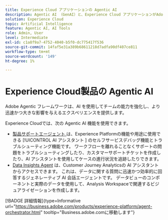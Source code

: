 ```yaml
---
title: Experience Cloud アプリケーションの Agentic AI
description: Agentic AI （GenAI）と、Experience Cloud アプリケーションがAdobeの Agentic Framework をどのように使用するかについて説明します。
solution: Experience Cloud
topic: Artificial Intelligence
feature: Agentic AI, AI Tools
role: Admin, User
level: Intermediate
exl-id: c1a8f9a7-4752-4040-b5f0-dc775417f536
source-git-commit: 14faf5e31a389b68611218d7adfa90df407ce811
workflow-type: tm+mt
source-wordcount: '149'
ht-degree: 1%

---
```


# Experience Cloud製品の Agentic AI

Adobe Agentic フレームワークは、AI を使用してチームの能力を強化し、より迅速かつ大きな影響を与えるエクスペリエンスを提供します。

Experience Cloudでは、次の Agentic AI 機能を使用できます。

* [ 製品サポートエージェント ](https://experienceleague.adobe.com/ja/docs/experience-platform/ai-assistant/new-features/customer-support) は、Experience Platformの機能や用途に使用できる [!UICONTROL AI アシスタント &#x200B;] のセルフサービスデバッグ機能とトラブルシューティング機能です。 ワークフローを離れることなくサポートの問題をトラブルシューティングしたり、カスタマーサポートチケットを作成したり、AI アシスタントを使用してケースの進行状況を追跡したりできます。
* [Data Insights Agent](https://experienceleague.adobe.com/ja/docs/analytics-platform/using/cja-overview/cja-b2c-overview/data-analysis-ai) は、Customer Journey Analyticsの AI アシスタントからアクセスできます。 これは、データに関する質問に迅速かつ効率的に回答するジェネレーティブ AI 会話エージェントです。 データビューのコンポーネントと実際のデータを使用して、Analysis Workspaceで関連するビジュアライゼーションを作成します。

[!BADGE 詳細情報]{type=Informative url="https://business.adobe.com/products/experience-platform/agent-orchestrator.html" tooltip="Business.adobe.comに移動します"}
